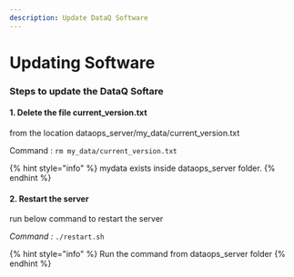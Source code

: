 ```yaml
---
description: Update DataQ Software
---
```


# Updating Software

### Steps to update the DataQ Softare



#### 1.   Delete the file **current\_version.txt**&#x20;

from the location dataops\_server/my\_data/current\_version.txt

Command : `rm my_data/current_version.txt`&#x20;

{% hint style="info" %}
mydata exists inside dataops\_server folder.
{% endhint %}

#### 2.   Restart the server

run below command to restart the server

_Command :_ `./restart.sh`

{% hint style="info" %}
Run the command from dataops\_server folder
{% endhint %}
